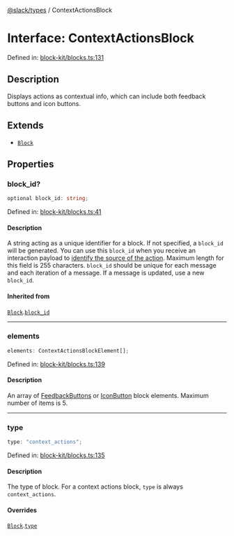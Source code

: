 [@slack/types](../index.md) / ContextActionsBlock

# Interface: ContextActionsBlock

Defined in: [block-kit/blocks.ts:131](https://github.com/slackapi/node-slack-sdk/blob/main/packages/types/src/block-kit/blocks.ts#L131)

## Description

Displays actions as contextual info, which can include both feedback buttons and icon buttons.

## Extends

- [`Block`](Block.md)

## Properties

### block\_id?

```ts
optional block_id: string;
```

Defined in: [block-kit/blocks.ts:41](https://github.com/slackapi/node-slack-sdk/blob/main/packages/types/src/block-kit/blocks.ts#L41)

#### Description

A string acting as a unique identifier for a block. If not specified, a `block_id` will be generated.
You can use this `block_id` when you receive an interaction payload to
[identify the source of the action](https://docs.slack.dev/interactivity/handling-user-interaction#payloads).
Maximum length for this field is 255 characters. `block_id` should be unique for each message and each iteration of
a message. If a message is updated, use a new `block_id`.

#### Inherited from

[`Block`](Block.md).[`block_id`](Block.md#block_id)

***

### elements

```ts
elements: ContextActionsBlockElement[];
```

Defined in: [block-kit/blocks.ts:139](https://github.com/slackapi/node-slack-sdk/blob/main/packages/types/src/block-kit/blocks.ts#L139)

#### Description

An array of [FeedbackButtons](FeedbackButtons.md) or [IconButton](IconButton.md) block elements. Maximum number of items is 5.

***

### type

```ts
type: "context_actions";
```

Defined in: [block-kit/blocks.ts:135](https://github.com/slackapi/node-slack-sdk/blob/main/packages/types/src/block-kit/blocks.ts#L135)

#### Description

The type of block. For a context actions block, `type` is always `context_actions`.

#### Overrides

[`Block`](Block.md).[`type`](Block.md#type)
